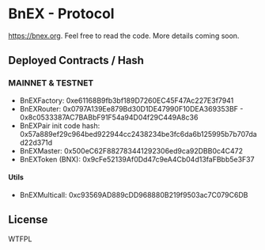 # BnEX - Protocol

https://bnex.org. Feel free to read the code. More details coming soon.

## Deployed Contracts / Hash

### MAINNET & TESTNET

- BnEXFactory: 0xe61168B9fb3bf189D7260EC45F47Ac227E3f7941
- BnEXRouter: 0x0797A139Ee879Bd30D1DE47990F10DEA369353BF - 0x8c0533387AC7BABbF91F54a94D04f29C449A8c36
- BnEXPair init code hash: 0x57a889ef29c964bed922944cc2438234be3fc6da6b125995b7b707dad22d371d
- BnEXMaster: 0x500eC62F882783441292306ed9ca92DBB0c4C472
- BnEXToken (BNX): 0x9cFe52139Af0Dd47c9eA4Cb04d13faFBbb5e3F37

#### Utils

- BnEXMulticall: 0xc93569AD889cDD968880B219f9503ac7C079C6DB

## License

WTFPL
